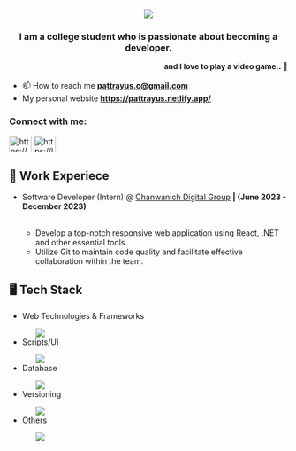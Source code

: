 <h1 align="center">
    <img src="https://readme-typing-svg.herokuapp.com/?font=Jersey+10&size=50&center=true&vCenter=true&width=500&&color=F7F7F7&height=70&duration=4000&&repeat=false&lines=Hello+There!+👋;" />
</h1>

<h3 align="center">I am a college student who is passionate about becoming a developer.<p align="right"><sub>and I love to play a video game.. 🙂</sub></p></h3>

- 📫 How to reach me **pattrayus.c@gmail.com**
- My personal website **https://pattrayus.netlify.app/**

<h3 align="left">Connect with me:</h3>
<p align="left">
<a href="https://www.linkedin.com/in/pattrayus-chokbunlue-88a7322ab/" target="blank"><img align="center" src="https://raw.githubusercontent.com/rahuldkjain/github-profile-readme-generator/master/src/images/icons/Social/linked-in-alt.svg" alt="https://www.linkedin.com/in/pattrayus-chokbunlue-88a7322ab/" height="30" width="40" /></a>
<a href="https://leetcode.com/ice23278/" target="blank"><img align="center" src="https://raw.githubusercontent.com/rahuldkjain/github-profile-readme-generator/master/src/images/icons/Social/leet-code.svg" alt="https://leetcode.com/ice23278/" height="30" width="40" /></a>
</p>

<h2>💼 Work Experiece</h2>
<ul>
  <li>Software Developer (Intern) @ <a href="https://www.chanwanich.digital/" target"_blank" rel="noreferrer">Chanwanich Digital Group</a> <b>| (June 2023 - December 2023)</b></li>
  <br/>
  <ul>
    <li>Develop a top-notch responsive web application using React, .NET and other essential tools.</li>
    <li>Utilize Git to maintain code quality and facilitate effective collaboration within the team.</li>
  </ul>
</ul>

<h2>🖥️ Tech Stack</h2>
<ul>
  <li>Web Technologies & Frameworks</li>
  <ul>
    <img src="https://skillicons.dev/icons?i=react,redux,vue,dotnet,nodejs,threejs" />
  </ul>
  <li>Scripts/UI</li>
  <ul>
    <img src="https://skillicons.dev/icons?i=js,ts,cs,html,css,sass,bootstrap,materialui" />
  </ul>
  <li>Database</li>
  <ul>
    <img src="https://skillicons.dev/icons?i=mongodb" />
  </ul>
  <li>Versioning</li>
  <ul>
    <img src="https://skillicons.dev/icons?i=git" />
  </ul>
  <li>Others</li>
  <ul>
    <img src="https://skillicons.dev/icons?i=vscode,visualstudio,npm,postman,firebase,aws,gcp,figma,vite" />
  </ul>
